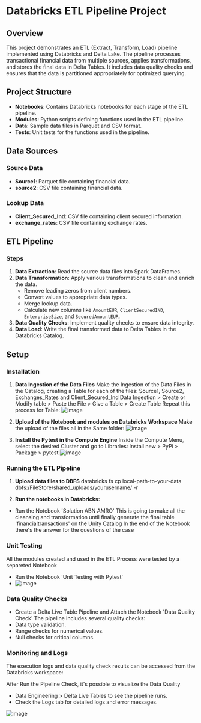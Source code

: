 # Databricks ETL Pipeline Project

## Overview

This project demonstrates an ETL (Extract, Transform, Load) pipeline implemented using Databricks and Delta Lake. The pipeline processes transactional financial data from multiple sources, applies transformations, and stores the final data in Delta Tables. It includes data quality checks and ensures that the data is partitioned appropriately for optimized querying.

## Project Structure

- **Notebooks**: Contains Databricks notebooks for each stage of the ETL pipeline.
- **Modules**: Python scripts defining functions used in the ETL pipeline.
- **Data**: Sample data files in Parquet and CSV format.
- **Tests**: Unit tests for the functions used in the pipeline.

## Data Sources

### Source Data
- **Source1**: Parquet file containing financial data.
- **source2**: CSV file containing financial data.

### Lookup Data
- **Client_Secured_Ind**: CSV file containing client secured information.
- **exchange_rates**: CSV file containing exchange rates.

## ETL Pipeline

### Steps

1. **Data Extraction**: Read the source data files into Spark DataFrames.
2. **Data Transformation**: Apply various transformations to clean and enrich the data.
   - Remove leading zeros from client numbers.
   - Convert values to appropriate data types.
   - Merge lookup data.
   - Calculate new columns like `AmountEUR`, `ClientSecuredIND`, `EnterpriseSize`, and `SecuredAmountEUR`.
3. **Data Quality Checks**: Implement quality checks to ensure data integrity.
4. **Data Load**: Write the final transformed data to Delta Tables in the Databricks Catalog.

## Setup

### Installation
1. **Data Ingestion of the Data Files**
Make the Ingestion of the Data Files in the Catalog, creating a Table for each of the files: Source1, Source2, Exchanges_Rates and Client_Secured_Ind
Data Ingestion > Create or Modify table > Paste the File > Give a Table > Create Table
Repeat this process for Table:
![image](https://github.com/LucasMatBorges/FinancialETLDatabricks/assets/11663404/45626f15-6c48-4e4a-a46f-6c0eaefb96bf)

2. **Upload of the Notebook and modules on Databricks Workspace**
Make the upload of the files all in the Same folder:
![image](https://github.com/LucasMatBorges/FinancialETLDatabricks/assets/11663404/2435d8aa-161a-4ba8-92d5-cb70e70a88eb)

3. **Install the Pytest in the Compute Engine**
Inside the Compute Menu, select the desired Cluster and go to Libraries:
Install new > PyPi > Package > pytest
![image](https://github.com/LucasMatBorges/FinancialETLDatabricks/assets/11663404/be1c5096-e0ae-43cd-97f6-ff32b56834f5)
   
### Running the ETL Pipeline
1. **Upload data files to DBFS**
databricks fs cp local-path-to-your-data dbfs:/FileStore/shared_uploads/yourusername/ -r

2. **Run the notebooks in Databricks:**
- Run the Notebook 'Solution ABN AMRO'
  This is going to make all the cleansing and transformation until finally generate the final table 'financialtransactions' on the Unity Catalog
  In the end of the Notebook there's the answer for the questions of the case

### Unit Testing
All the modules created and used in the ETL Process were tested by a separeted Notebook
- Run the Notebook 'Unit Testing with Pytest'
- ![image](https://github.com/LucasMatBorges/FinancialETLDatabricks/assets/11663404/f5d79ca3-1985-4812-895b-7baf7988fa9c)


### Data Quality Checks
- Create a Delta Live Table Pipeline and Attach the Notebook 'Data Quality Check'
The pipeline includes several quality checks:
 - Data type validation.
 - Range checks for numerical values.
 - Null checks for critical columns.
 
### Monitoring and Logs
The execution logs and data quality check results can be accessed from the Databricks workspace:

After Run the Pipeline Check, it's possible to visualize the Data Quality
- Data Engineering > Delta Live Tables to see the pipeline runs.
- Check the Logs tab for detailed logs and error messages.

![image](https://github.com/LucasMatBorges/FinancialETLDatabricks/assets/11663404/64bcfa0d-8c63-4ea5-b666-8ddb21121962)
